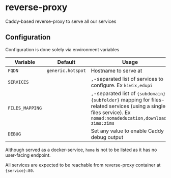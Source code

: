 # reverse-proxy

Caddy-based reverse-proxy to serve all our services

## Configuration

Configuration is done solely via environment variables

| Variable        | Default            | Usage                                                                                                                                                           |
| --------------- | ------------------ | --------------------------------------------------------------------------------------------------------------------------------------------------------------- |
| `FQDN`          | `generic.hotspot`  | Hostname to serve at                                                                                                                                            |
| `SERVICES`      |                    | `,`-separated list of services to configure. Ex `kiwix,edupi`                                                                                                   |
| `FILES_MAPPING` |                    | `,`-separated list of `{subdomain}:{subfolder}` mapping for files-related services (using a single files service). Ex `nomad:nomadeducation,download-zims:zims` |
| `DEBUG`         |                    | Set any value to enable Caddy debug output                                                                                                                      |

Although served as a docker-service, `home` is not to be listed as it has no user-facing endpoint.

All services are expected to be reachable from reverse-proxy container at `{service}:80`.
